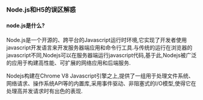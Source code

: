 ### Node.js和H5的误区解惑

#### node.js是什么?

Node.js是一个开源的、跨平台的Javascript运行时环境,它实现了开发者使用javascript开发语言来开发服务器端应用和命令行工具.与传统的运行在浏览器的javascript不同,Nodejs可以在服务器端运行javascript代码,基于此,Nodejs被广泛的应用于构建高性能、可扩展的网络应用和后端服务.

Nodejs构建在Chrome V8 Javascript引擎之上,提供了一组用于处理文件系统、网络请求、操作系统API等的内置库,采用事件驱动、非阻塞式的I/O模型,使得它在处理高并发请求时有出色的表现.